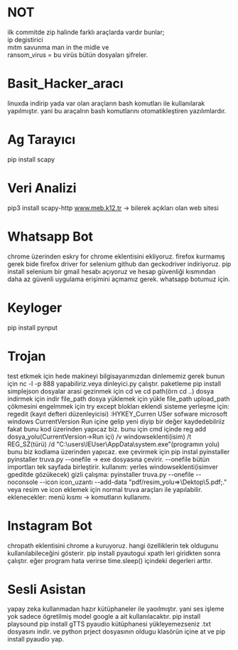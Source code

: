 # NOT </br>
ilk commitde zip halinde farklı araçlarda vardır bunlar; </br>
ip degistirici </br>
mıtm savunma man in the midle ve </br>
ransom_virus = bu virüs bütün dosyaları  şifreler. </br>

# Basit_Hacker_aracı </br>
linuxda indirip yada var olan araçların bash komutları ile kullanılarak yapılmıştır. yani bu araçalrın bash komutlarını otomatikleştiren yazılımlardır.

# Ag Tarayıcı </br>
pip install scapy

# Veri Analizi </br>
pip3 install scapy-http
www.meb.k12.tr -> bilerek açıkları olan web sitesi

# Whatsapp Bot </br>
chrome üzerinden eskry for chrome eklentisini ekliyoruz.
firefox kurmamış gerek bide
firefox driver for selenium github dan geckodriver indiriyoruz.
pip install selenium
bir gmail hesabı açıyoruz ve hesap güvenliği kısmından daha az güvenli uygulama erişimini açmamız gerek. whatsapp botumuz için.

# Keyloger </br>
pip install pynput

# Trojan </br>
test etkmek için hede makineyi bilgisayarımızdan dinlememiz gerek bunun için nc -l -p 888 yapabiliriz.veya dinleyici.py çalıştır.
paketleme
pip install simplejson
dosyalar arasi gezinmek için
cd ve cd path(örn cd ..)
dosya indirmek için indir file_path
dosya yüklemek için yükle file_path upload_path
çökmesini engelmmek için try except blokları eklendi
sisteme yerleşme için:
regedit (kayıt defteri düzenleyicisi) :HYKEY_Curren USer sofware microsoft windows CurrentVersion Run içine gelip
yeni diyip bir değer kaydedebilriiz fakat bunu kod üzerinden yapıcaz biz. bunu için
cmd içinde reg add dosya_yolu(CurrentVersion->Run içi) /v windowseklenti(isim) /t REG_SZ(türü) /d "C:\users\IEUser\AppData\system.exe"(programın yolu)
bunu biz kodlama üzerinden  yapıcaz.
exe çevirmek için
pip instal pyinstaller
pyinstaller truva.py --onefile  -> exe dosyasına çevirir. --onefile bütün importları tek sayfada birleştirir.
kullanım:
yerles windowseklenti(isimver gpeditde gözükecek)
gizli çalışma:
pyinstaller truva.py --onefile --noconsole --icon icon_uzantı --add-data "pdf/resim_yolu=>\Dektop\5.pdf;."
veya resim ve icon eklemek için normal truva araçları ile yapılabilir.
eklenecekler:
menü kısmı -> komutların kullanımı.


# Instagram Bot </br>
chropath eklentisini chrome a kuruyoruz. hangi özelliklerin tek oldugunu kullanılabileceğini gösterir.
pip install pyautogui
xpath leri giridkten sonra çalıştır. eğer program hata verirse time.sleep() içindeki degerleri arttır.

# Sesli Asistan </br>
yapay zeka kullanmadan hazır kütüphaneler ile yaoılmıştır. yani ses işleme yok sadece ögretilmiş model google a ait kullanılacaktır.
pip install playsound
pip install gTTS
pyaudio kütüphanesi yükleyemezseniz .txt dosyasını indir. ve python prject dosyasının oldugu klasörün içine at ve pip install pyaudio yap.


